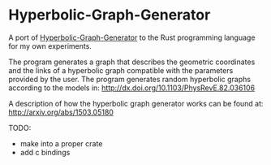 # Hyperbolic-Graph-Generator

A port of [Hyperbolic-Graph-Generator](https://github.com/named-data/Hyperbolic-Graph-Generator) to the Rust programming language for my own experiments.

The program generates a graph that describes the geometric coordinates and the links of a hyperbolic graph compatible with the parameters provided by the user. The program generates random hyperbolic graphs according to the models in: http://dx.doi.org/10.1103/PhysRevE.82.036106

A description of how the hyperbolic graph generator works can be found at: http://arxiv.org/abs/1503.05180

TODO:
- make into a proper crate
- add c bindings
